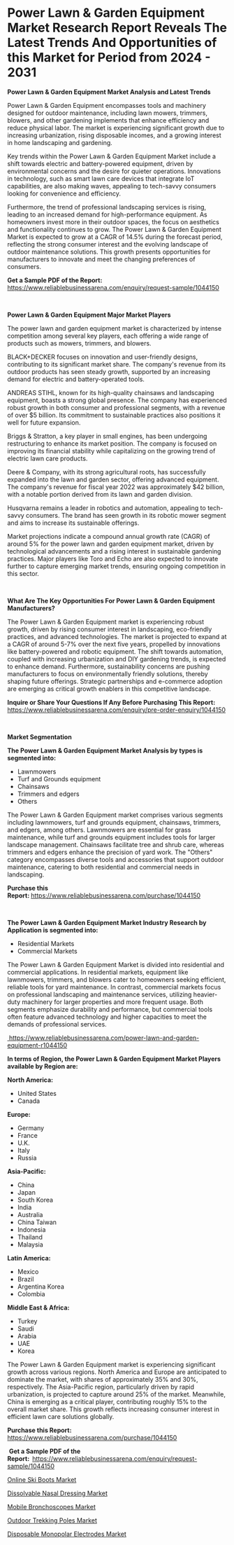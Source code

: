 <p><h1>Power Lawn & Garden Equipment Market Research Report Reveals The Latest Trends And Opportunities of this Market for Period from 2024 - 2031</h1></p><p><strong>Power Lawn & Garden Equipment Market Analysis and Latest Trends</strong></p>
<p><p>Power Lawn & Garden Equipment encompasses tools and machinery designed for outdoor maintenance, including lawn mowers, trimmers, blowers, and other gardening implements that enhance efficiency and reduce physical labor. The market is experiencing significant growth due to increasing urbanization, rising disposable incomes, and a growing interest in home landscaping and gardening.</p><p>Key trends within the Power Lawn & Garden Equipment Market include a shift towards electric and battery-powered equipment, driven by environmental concerns and the desire for quieter operations. Innovations in technology, such as smart lawn care devices that integrate IoT capabilities, are also making waves, appealing to tech-savvy consumers looking for convenience and efficiency.</p><p>Furthermore, the trend of professional landscaping services is rising, leading to an increased demand for high-performance equipment. As homeowners invest more in their outdoor spaces, the focus on aesthetics and functionality continues to grow. The Power Lawn & Garden Equipment Market is expected to grow at a CAGR of 14.5% during the forecast period, reflecting the strong consumer interest and the evolving landscape of outdoor maintenance solutions. This growth presents opportunities for manufacturers to innovate and meet the changing preferences of consumers.</p></p>
<p><strong>Get a Sample PDF of the Report:&nbsp;</strong> <a href="https://www.reliablebusinessarena.com/enquiry/request-sample/1044150?utm_campaign=1174&utm_medium=2&utm_source=Github&utm_content=ia&utm_term=16102024&utm_id=power-lawn-garden-equipment">https://www.reliablebusinessarena.com/enquiry/request-sample/1044150</a></p>
<p>&nbsp;</p>
<p><strong>Power Lawn & Garden Equipment Major Market Players</strong></p>
<p><p>The power lawn and garden equipment market is characterized by intense competition among several key players, each offering a wide range of products such as mowers, trimmers, and blowers.</p><p>BLACK+DECKER focuses on innovation and user-friendly designs, contributing to its significant market share. The company's revenue from its outdoor products has seen steady growth, supported by an increasing demand for electric and battery-operated tools.</p><p>ANDREAS STIHL, known for its high-quality chainsaws and landscaping equipment, boasts a strong global presence. The company has experienced robust growth in both consumer and professional segments, with a revenue of over $5 billion. Its commitment to sustainable practices also positions it well for future expansion.</p><p>Briggs & Stratton, a key player in small engines, has been undergoing restructuring to enhance its market position. The company is focused on improving its financial stability while capitalizing on the growing trend of electric lawn care products.</p><p>Deere & Company, with its strong agricultural roots, has successfully expanded into the lawn and garden sector, offering advanced equipment. The company's revenue for fiscal year 2022 was approximately $42 billion, with a notable portion derived from its lawn and garden division.</p><p>Husqvarna remains a leader in robotics and automation, appealing to tech-savvy consumers. The brand has seen growth in its robotic mower segment and aims to increase its sustainable offerings.</p><p>Market projections indicate a compound annual growth rate (CAGR) of around 5% for the power lawn and garden equipment market, driven by technological advancements and a rising interest in sustainable gardening practices. Major players like Toro and Echo are also expected to innovate further to capture emerging market trends, ensuring ongoing competition in this sector.</p></p>
<p>&nbsp;</p>
<p><strong>What Are The Key Opportunities For Power Lawn & Garden Equipment Manufacturers?</strong></p>
<p><p>The Power Lawn & Garden Equipment market is experiencing robust growth, driven by rising consumer interest in landscaping, eco-friendly practices, and advanced technologies. The market is projected to expand at a CAGR of around 5-7% over the next five years, propelled by innovations like battery-powered and robotic equipment. The shift towards automation, coupled with increasing urbanization and DIY gardening trends, is expected to enhance demand. Furthermore, sustainability concerns are pushing manufacturers to focus on environmentally friendly solutions, thereby shaping future offerings. Strategic partnerships and e-commerce adoption are emerging as critical growth enablers in this competitive landscape.</p></p>
<p><strong>Inquire or Share Your Questions If Any Before Purchasing This Report:</strong> <a href="https://www.reliablebusinessarena.com/enquiry/pre-order-enquiry/1044150?utm_campaign=1174&utm_medium=2&utm_source=Github&utm_content=ia&utm_term=16102024&utm_id=power-lawn-garden-equipment">https://www.reliablebusinessarena.com/enquiry/pre-order-enquiry/1044150</a></p>
<p>&nbsp;</p>
<p><strong>Market Segmentation</strong></p>
<p><strong>The Power Lawn & Garden Equipment Market Analysis by types is segmented into:</strong></p>
<p><ul><li>Lawnmowers</li><li>Turf and Grounds equipment</li><li>Chainsaws</li><li>Trimmers and edgers</li><li>Others</li></ul></p>
<p><p>The Power Lawn & Garden Equipment market comprises various segments including lawnmowers, turf and grounds equipment, chainsaws, trimmers, and edgers, among others. Lawnmowers are essential for grass maintenance, while turf and grounds equipment includes tools for larger landscape management. Chainsaws facilitate tree and shrub care, whereas trimmers and edgers enhance the precision of yard work. The "Others" category encompasses diverse tools and accessories that support outdoor maintenance, catering to both residential and commercial needs in landscaping.</p></p>
<p><strong>Purchase this Report:&nbsp;</strong><a href="https://www.reliablebusinessarena.com/purchase/1044150?utm_campaign=1174&utm_medium=2&utm_source=Github&utm_content=ia&utm_term=16102024&utm_id=power-lawn-garden-equipment">https://www.reliablebusinessarena.com/purchase/1044150</a></p>
<p>&nbsp;</p>
<p><strong>The Power Lawn & Garden Equipment Market Industry Research by Application is segmented into:</strong></p>
<p><ul><li>Residential Markets</li><li>Commercial Markets</li></ul></p>
<p><p>The Power Lawn & Garden Equipment Market is divided into residential and commercial applications. In residential markets, equipment like lawnmowers, trimmers, and blowers cater to homeowners seeking efficient, reliable tools for yard maintenance. In contrast, commercial markets focus on professional landscaping and maintenance services, utilizing heavier-duty machinery for larger properties and more frequent usage. Both segments emphasize durability and performance, but commercial tools often feature advanced technology and higher capacities to meet the demands of professional services.</p></p>
<p><a href="https://www.reliablebusinessarena.com/power-lawn-and-garden-equipment-r1044150?utm_campaign=1174&utm_medium=2&utm_source=Github&utm_content=ia&utm_term=16102024&utm_id=power-lawn-garden-equipment">&nbsp;https://www.reliablebusinessarena.com/power-lawn-and-garden-equipment-r1044150</a></p>
<p><strong>In terms of Region, the Power Lawn & Garden Equipment Market Players available by Region are:</strong></p>
<p>
    <p> <strong> North America: </strong>
        <ul>
            <li>United States</li>
            <li>Canada</li>
        </ul>
        </p> 
    <p> <strong> Europe: </strong>
        <ul>
            <li>Germany</li>
            <li>France</li>
            <li>U.K.</li>
            <li>Italy</li>
            <li>Russia</li>
        </ul>
        </p> 
    <p> <strong> Asia-Pacific: </strong>
        <ul>
            <li>China</li>
            <li>Japan</li>
            <li>South Korea</li>
            <li>India</li>
            <li>Australia</li>
            <li>China Taiwan</li>
            <li>Indonesia</li>
            <li>Thailand</li>
            <li>Malaysia</li>
        </ul>
        </p> 
    <p> <strong> Latin America: </strong>
        <ul>
            <li>Mexico</li>
            <li>Brazil</li>
            <li>Argentina Korea</li>
            <li>Colombia</li>
        </ul>
        </p> 
    <p> <strong> Middle East & Africa: </strong>
        <ul>
            <li>Turkey</li>
            <li>Saudi</li>
            <li>Arabia</li>
            <li>UAE</li>
            <li>Korea</li>
        </ul>
    </p>
    </p>
<p><p>The Power Lawn & Garden Equipment market is experiencing significant growth across various regions. North America and Europe are anticipated to dominate the market, with shares of approximately 35% and 30%, respectively. The Asia-Pacific region, particularly driven by rapid urbanization, is projected to capture around 25% of the market. Meanwhile, China is emerging as a critical player, contributing roughly 15% to the overall market share. This growth reflects increasing consumer interest in efficient lawn care solutions globally.</p></p>
<p><strong>Purchase this Report: </strong><a href="https://www.reliablebusinessarena.com/purchase/1044150?utm_campaign=1174&utm_medium=2&utm_source=Github&utm_content=ia&utm_term=16102024&utm_id=power-lawn-garden-equipment">https://www.reliablebusinessarena.com/purchase/1044150</a></p>
<p>&nbsp;<strong>Get a Sample PDF of the Report:&nbsp;&nbsp;</strong><a href="https://www.reliablebusinessarena.com/enquiry/request-sample/1044150?utm_campaign=1174&utm_medium=2&utm_source=Github&utm_content=ia&utm_term=16102024&utm_id=power-lawn-garden-equipment">https://www.reliablebusinessarena.com/enquiry/request-sample/1044150</a></p>
<p><strong></strong></p>
<p><p><a href="https://github.com/ofeliap0codgers/Market-Research-Report-List-1/blob/main/online-ski-boots-market.md?utm_campaign=1174&utm_medium=2&utm_source=Github&utm_content=ia&utm_term=16102024&utm_id=power-lawn-garden-equipment">Online Ski Boots Market</a></p><p><a href="https://www.linkedin.com/pulse/charting-future-comprehensive-analysis-global-dissolvable-nasal-bfdhf?trk=public_post_embed_feed-article-content&utm_campaign=1174&utm_medium=2&utm_source=Github&utm_content=ia&utm_term=16102024&utm_id=power-lawn-garden-equipment">Dissolvable Nasal Dressing Market</a></p><p><a href="https://www.linkedin.com/pulse/mobile-bronchoscopes-market-evolution-global-trends-regional-dq34f?trk=public_post_embed_feed-article-content&utm_campaign=1174&utm_medium=2&utm_source=Github&utm_content=ia&utm_term=16102024&utm_id=power-lawn-garden-equipment">Mobile Bronchoscopes Market</a></p><p><a href="https://github.com/jerrodkho/Market-Research-Report-List-1/blob/main/outdoor-trekking-poles-market.md?utm_campaign=1174&utm_medium=2&utm_source=Github&utm_content=ia&utm_term=16102024&utm_id=power-lawn-garden-equipment">Outdoor Trekking Poles Market</a></p><p><a href="https://www.linkedin.com/pulse/disposable-monopolar-electrodes-market-size-segmentation-trends-2aevf?trk=public_post_embed_feed-article-content&utm_campaign=1174&utm_medium=2&utm_source=Github&utm_content=ia&utm_term=16102024&utm_id=power-lawn-garden-equipment">Disposable Monopolar Electrodes Market</a></p></p>